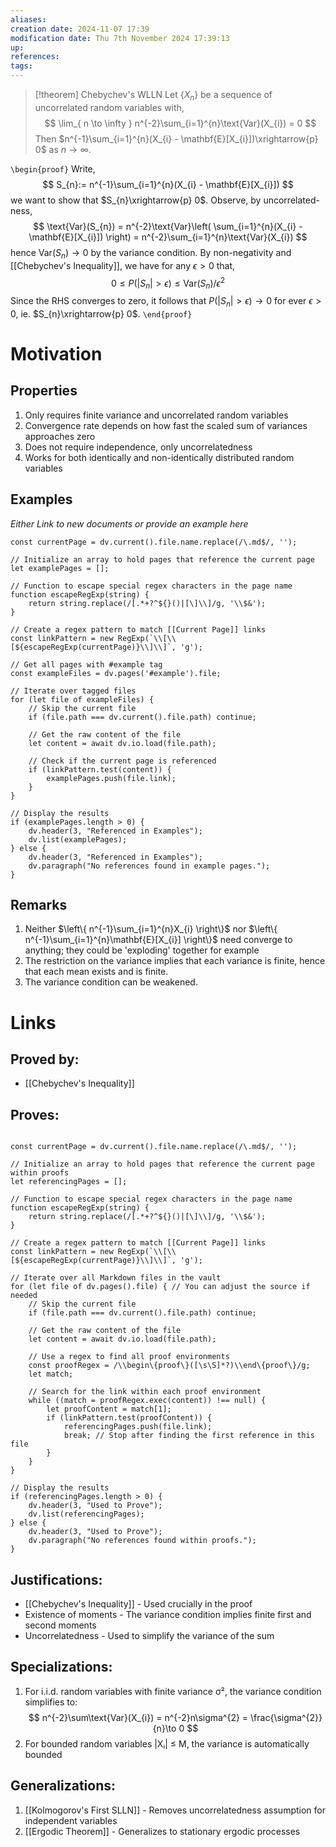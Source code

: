 ```yaml
---
aliases: 
creation date: 2024-11-07 17:39
modification date: Thu 7th November 2024 17:39:13
up: 
references: 
tags: 
---
```


> [!theorem] Chebychev's WLLN
> Let $\{ X_{n} \}$ be a sequence of uncorrelated random variables with, 
> $$
>\lim_{ n \to \infty } n^{-2}\sum_{i=1}^{n}\text{Var}(X_{i}) = 0
>$$
>Then $n^{-1}\sum_{i=1}^{n}(X_{i} - \mathbf{E}[X_{i}])\xrightarrow{p} 0$ as $n\to \infty$. 

`\begin{proof}`
Write, 
$$
S_{n}:= n^{-1}\sum_{i=1}^{n}(X_{i} - \mathbf{E}[X_{i}])
$$
we want to show that $S_{n}\xrightarrow{p} 0$. Observe, by uncorrelated-ness, 
$$
\text{Var}(S_{n}) = n^{-2}\text{Var}\left( \sum_{i=1}^{n}(X_{i} - \mathbf{E}[X_{i}]) \right) = n^{-2}\sum_{i=1}^{n}\text{Var}(X_{i})
$$
hence $\text{Var}(S_{n})\to0$ by the variance condition. By non-negativity and [[Chebychev's Inequality]], we have for any $\epsilon>0$ that, 
$$
0\leq P(\lvert S_{n} \rvert >\epsilon)\leq \text{Var}(S_{n}) / \epsilon^{2}
$$
Since the RHS converges to zero, it follows that $P(\lvert S_{n} \rvert > \epsilon)\to 0$ for ever $\epsilon>0$, ie. $S_{n}\xrightarrow{p} 0$. 
`\end{proof}`

# Motivation

## Properties
1. Only requires finite variance and uncorrelated random variables
2. Convergence rate depends on how fast the scaled sum of variances approaches zero
3. Does not require independence, only uncorrelatedness
4. Works for both identically and non-identically distributed random variables

## Examples
_Either Link to new documents or provide an example here_ 
```dataviewjs
const currentPage = dv.current().file.name.replace(/\.md$/, '');

// Initialize an array to hold pages that reference the current page
let examplePages = [];

// Function to escape special regex characters in the page name
function escapeRegExp(string) {
    return string.replace(/[.*+?^${}()|[\]\\]/g, '\\$&');
}

// Create a regex pattern to match [[Current Page]] links
const linkPattern = new RegExp(`\\[\\[${escapeRegExp(currentPage)}\\]\\]`, 'g');

// Get all pages with #example tag
const exampleFiles = dv.pages('#example').file;

// Iterate over tagged files
for (let file of exampleFiles) {
    // Skip the current file
    if (file.path === dv.current().file.path) continue;

    // Get the raw content of the file
    let content = await dv.io.load(file.path);

    // Check if the current page is referenced
    if (linkPattern.test(content)) {
        examplePages.push(file.link);
    }
}

// Display the results
if (examplePages.length > 0) {
    dv.header(3, "Referenced in Examples");
    dv.list(examplePages);
} else {
    dv.header(3, "Referenced in Examples");
    dv.paragraph("No references found in example pages.");
}
```
## Remarks

1) Neither $\left\{  n^{-1}\sum_{i=1}^{n}X_{i}  \right\}$ nor $\left\{  n^{-1}\sum_{i=1}^{n}\mathbf{E}[X_{i}]  \right\}$ need converge to anything; they could be 'exploding' together for example 
2) The restriction on the variance implies that each variance is finite, hence that each mean exists and is finite. 
3) The variance condition can be weakened. 


# Links 

## Proved by: 
- [[Chebychev's Inequality]]

## Proves: 
```dataviewjs

const currentPage = dv.current().file.name.replace(/\.md$/, '');

// Initialize an array to hold pages that reference the current page within proofs
let referencingPages = [];

// Function to escape special regex characters in the page name
function escapeRegExp(string) {
    return string.replace(/[.*+?^${}()|[\]\\]/g, '\\$&');
}

// Create a regex pattern to match [[Current Page]] links
const linkPattern = new RegExp(`\\[\\[${escapeRegExp(currentPage)}\\]\\]`, 'g');

// Iterate over all Markdown files in the vault
for (let file of dv.pages().file) { // You can adjust the source if needed
    // Skip the current file
    if (file.path === dv.current().file.path) continue;

    // Get the raw content of the file
    let content = await dv.io.load(file.path);

    // Use a regex to find all proof environments
    const proofRegex = /\\begin\{proof\}([\s\S]*?)\\end\{proof\}/g;
    let match;

    // Search for the link within each proof environment
    while ((match = proofRegex.exec(content)) !== null) {
        let proofContent = match[1];
        if (linkPattern.test(proofContent)) {
            referencingPages.push(file.link);
            break; // Stop after finding the first reference in this file
        }
    }
}

// Display the results
if (referencingPages.length > 0) {
    dv.header(3, "Used to Prove");
    dv.list(referencingPages);
} else {
    dv.header(3, "Used to Prove");
    dv.paragraph("No references found within proofs.");
}
```

## Justifications:
- [[Chebychev's Inequality]] - Used crucially in the proof
- Existence of moments - The variance condition implies finite first and second moments
- Uncorrelatedness - Used to simplify the variance of the sum

## Specializations: 
1. For i.i.d. random variables with finite variance σ², the variance condition simplifies to:
$$
n^{-2}\sum\text{Var}(X_{i}) = n^{-2}n\sigma^{2} = \frac{\sigma^{2}}{n}\to 0
$$
1. For bounded random variables |Xᵢ| ≤ M, the variance is automatically bounded

## Generalizations: 

1. [[Kolmogorov's First SLLN]] - Removes uncorrelatedness assumption for independent variables
2. [[Ergodic Theorem]] - Generalizes to stationary ergodic processes
